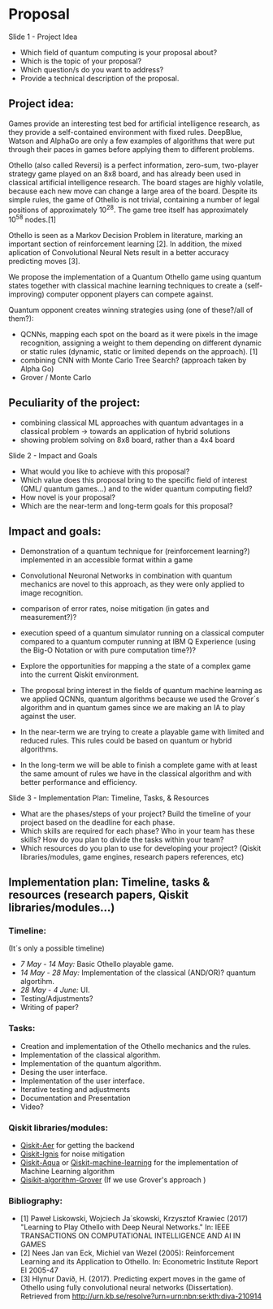 # Proposal


Slide 1 - Project Idea
- Which field of quantum computing is your proposal about? 
- Which is the topic of your proposal? 
- Which question/s do you want to address? 
- Provide a technical description of the proposal. 

## Project idea:
Games provide an interesting test bed for artificial intelligence research, as they provide a self-contained environment with fixed rules. DeepBlue, Watson and AlphaGo are only a few examples of algorithms that were put through their paces in games before applying them to different problems.

Othello (also called Reversi) is a perfect information, zero-sum, two-player strategy game played on an 8x8 board, and has already been used in classical artificial intelligence research. The board stages are highly volatile, because each new move can change a large area of the board. Despite its simple rules, the game of Othello is not trivial, containing a number of legal positions of approximately 10<sup>28</sup>. The game tree itself has approximately 10<sup>58</sup> nodes.[1]

Othello is seen as a Markov Decision Problem in literature, marking an important section of reinforcement learning [2]. In addition, the mixed aplication of Convolutional Neural Nets result in a better accuracy predicting moves [3].

We propose the implementation of a Quantum Othello game using quantum states together with classical machine learning techniques to create a (self-improving) computer opponent players can compete against.

Quantum opponent creates winning strategies using (one of these?/all of them?):
- QCNNs, mapping each spot on the board as it were pixels in the image recognition, assigning a weight to them depending on different dynamic or static rules (dynamic, static or limited depends on the approach). [1]
- combining CNN with Monte Carlo Tree Search? (approach taken by Alpha Go)
- Grover / Monte Carlo


## Peculiarity of the project:
- combining classical ML approaches with quantum advantages in a classical problem -> towards an application of hybrid solutions
- showing problem solving on 8x8 board, rather than a 4x4 board


Slide 2 - Impact and Goals
- What would you like to achieve with this proposal? 
- Which value does this proposal bring to the specific field of interest (QML/ quantum games...) and to the wider quantum computing field? 
- How novel is your proposal? 
- Which are the near-term and long-term goals for this proposal?   

## Impact and goals:

- Demonstration of a quantum technique for (reinforcement learning?) implemented in an accessible format within a game

- Convolutional Neuronal Networks in combination with quantum mechanics are novel to this approach, as they were only applied to image recognition.

- comparison of error rates, noise mitigation (in gates and measurement?)?

- execution speed of a quantum simulator running on a classical computer compared to a quantum computer running at IBM Q Experience (using the Big-O Notation or with pure computation time?)?

- Explore the opportunities for mapping a the state of a complex game into the current Qiskit environment.

- The proposal bring interest in the fields of quantum machine learning as we applied QCNNs, quantum algorithms because we used the Grover´s algorithm and in quantum games since we are making an IA to play against the user.

- In the near-term we are trying to create a playable game with limited and reduced rules. This rules could be based on quantum or hybrid algorithms.

- In the long-term we will be able to finish a complete game with at least the same amount of rules we have in the classical algorithm and with better performance and efficiency.


Slide 3 - Implementation Plan: Timeline, Tasks, & Resources
- What are the phases/steps of your project? Build the timeline of your project based on the deadline for each phase.
- Which skills are required for each phase? Who in your team has these skills? How do you plan to divide the tasks within your team? 
- Which resources do you plan to use for developing your project? (Qiskit libraries/modules, game engines, research papers references, etc) 

## Implementation plan: Timeline, tasks & resources (research papers, Qiskit libraries/modules...)

### Timeline:
(It´s only a possible timeline)
- *7  May - 14 May:* Basic Othello playable game. 
- *14 May - 28 May:* Implementation of the classical (AND/OR)? quantum algortihm. 
- *28 May - 4 June:* UI.
- Testing/Adjustments?
- Writing of paper? 

### Tasks:
- Creation and implementation of the Othello mechanics and the rules.
- Implementation of the classical algorithm.
- Implementation of the quantum algorithm.
- Desing the user interface.
- Implementation of the user interface.
- Iterative testing and adjustments
- Documentation and Presentation
- Video? 

### Qiskit libraries/modules: 
- [Qiskit-Aer](https://qiskit.org/documentation/apidoc/aer.html) for getting the backend 
- [Qiskit-Ignis](https://qiskit.org/documentation/apidoc/ignis.html?highlight=ignis#module-qiskit.ignis) for noise mitigation
- [Qiskit-Aqua](https://qiskit.org/documentation/apidoc/qiskit_aqua.html) or [Qiskit-machine-learning](https://qiskit.org/documentation/machine-learning/apidocs/qiskit_machine_learning.html#qiskit-s-machine-learning-module-qiskit-machine-learning) for the implementation of Machine Learning algorithm
- [Qisikit-algorithm-Grover](https://qiskit.org/documentation/stubs/qiskit.algorithms.Grover.html?highlight=grover#qiskit.algorithms.Grover) (If we use Grover's approach )



### Bibliography:
- [1] Paweł Liskowski, Wojciech Ja´skowski, Krzysztof Krawiec (2017) "Learning to Play Othello with Deep Neural
Networks." In: IEEE TRANSACTIONS ON COMPUTATIONAL INTELLIGENCE AND AI IN GAMES
- [2] Nees Jan van Eck, Michiel van Wezel (2005): Reinforcement Learning and its Application to Othello. In: Econometric Institute Report EI 2005-47
- [3] Hlynur Davíð, H. (2017). Predicting expert moves in the game of Othello using fully convolutional neural networks (Dissertation). Retrieved from http://urn.kb.se/resolve?urn=urn:nbn:se:kth:diva-210914

